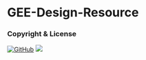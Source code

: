 # GEE-Design-Resource
### Copyright & License
[![GitHub](https://img.shields.io/github/license/mashape/apistatus.svg)](https://github.com/yancymin/GEE-Design-Resource/blob/master/LICENSE) [![](https://i.creativecommons.org/l/by-nc-nd/3.0/88x31.png)](https://creativecommons.org/licenses/by-nc-nd/3.0/)

